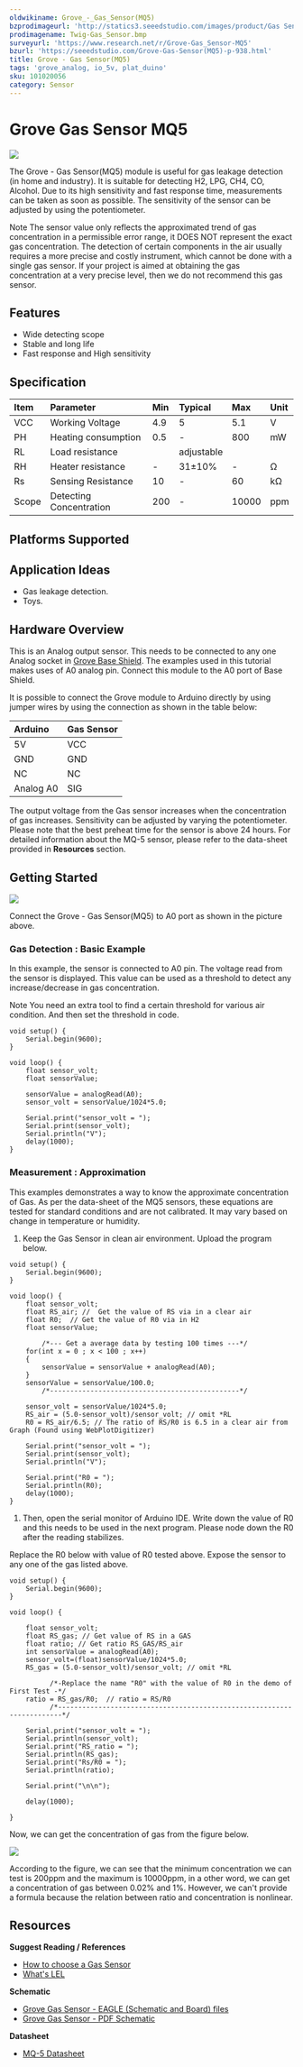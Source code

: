 ```yaml
---
oldwikiname: Grove_-_Gas_Sensor(MQ5)
bzprodimageurl: 'http://statics3.seeedstudio.com/images/product/Gas Sensor MQ.jpg'
prodimagename: Twig-Gas_Sensor.bmp
surveyurl: 'https://www.research.net/r/Grove-Gas_Sensor-MQ5'
bzurl: 'https://seeedstudio.com/Grove-Gas-Sensor(MQ5)-p-938.html'
title: Grove - Gas Sensor(MQ5)
tags: 'grove_analog, io_5v, plat_duino'
sku: 101020056
category: Sensor
---
```


# Grove Gas Sensor MQ5

![](https://raw.githubusercontent.com/SeeedDocument/Grove-Gas_Sensor-MQ5/master/img/Twig-Gas_Sensor.bmp)

The Grove - Gas Sensor\(MQ5\) module is useful for gas leakage detection \(in home and industry\). It is suitable for detecting H2, LPG, CH4, CO, Alcohol. Due to its high sensitivity and fast response time, measurements can be taken as soon as possible. The sensitivity of the sensor can be adjusted by using the potentiometer.

Note The sensor value only reflects the approximated trend of gas concentration in a permissible error range, it DOES NOT represent the exact gas concentration. The detection of certain components in the air usually requires a more precise and costly instrument, which cannot be done with a single gas sensor. If your project is aimed at obtaining the gas concentration at a very precise level, then we do not recommend this gas sensor.

## Features

* Wide detecting scope
* Stable and long life
* Fast response and High sensitivity

## Specification

| Item | Parameter | Min | Typical | Max | Unit |
| :--- | :--- | :--- | :--- | :--- | :--- |
| VCC | Working Voltage | 4.9 | 5 | 5.1 | V |
| PH | Heating consumption | 0.5 | - | 800 | mW |
| RL | Load resistance |  | adjustable |  |  |
| RH | Heater resistance | - | 31±10% | - | Ω |
| Rs | Sensing Resistance | 10 | - | 60 | kΩ |
| Scope | Detecting Concentration | 200 | - | 10000 | ppm |

## Platforms Supported

## Application Ideas

* Gas leakage detection.
* Toys.

## Hardware Overview

This is an Analog output sensor. This needs to be connected to any one Analog socket in [Grove Base Shield](/Base_Shield_V2). The examples used in this tutorial makes uses of A0 analog pin. Connect this module to the A0 port of Base Shield.

It is possible to connect the Grove module to Arduino directly by using jumper wires by using the connection as shown in the table below:

| Arduino | Gas Sensor |
| :--- | :--- |
| 5V | VCC |
| GND | GND |
| NC | NC |
| Analog A0 | SIG |

The output voltage from the Gas sensor increases when the concentration of gas increases. Sensitivity can be adjusted by varying the potentiometer. Please note that the best preheat time for the sensor is above 24 hours. For detailed information about the MQ-5 sensor, please refer to the data-sheet provided in **Resources** section.

## Getting Started

![](https://raw.githubusercontent.com/SeeedDocument/Grove-Gas_Sensor-MQ5/master/img/Read_Gas_Sensor_data_MQ2_MQ5.jpg)

Connect the Grove - Gas Sensor\(MQ5\) to A0 port as shown in the picture above.

### Gas Detection : Basic Example

In this example, the sensor is connected to A0 pin. The voltage read from the sensor is displayed. This value can be used as a threshold to detect any increase/decrease in gas concentration.

Note You need an extra tool to find a certain threshold for various air condition. And then set the threshold in code.

```text
void setup() {
    Serial.begin(9600);
}

void loop() {
    float sensor_volt;
    float sensorValue;

    sensorValue = analogRead(A0);
    sensor_volt = sensorValue/1024*5.0;

    Serial.print("sensor_volt = ");
    Serial.print(sensor_volt);
    Serial.println("V");
    delay(1000);
}
```

### Measurement : Approximation

This examples demonstrates a way to know the approximate concentration of Gas. As per the data-sheet of the MQ5 sensors, these equations are tested for standard conditions and are not calibrated. It may vary based on change in temperature or humidity.

1. Keep the Gas Sensor in clean air environment. Upload the program below.

```text
void setup() {
    Serial.begin(9600);
}

void loop() {
    float sensor_volt;
    float RS_air; //  Get the value of RS via in a clear air
    float R0;  // Get the value of R0 via in H2
    float sensorValue;

        /*--- Get a average data by testing 100 times ---*/
    for(int x = 0 ; x < 100 ; x++)
    {
        sensorValue = sensorValue + analogRead(A0);
    }
    sensorValue = sensorValue/100.0;
        /*-----------------------------------------------*/

    sensor_volt = sensorValue/1024*5.0;
    RS_air = (5.0-sensor_volt)/sensor_volt; // omit *RL
    R0 = RS_air/6.5; // The ratio of RS/R0 is 6.5 in a clear air from Graph (Found using WebPlotDigitizer)

    Serial.print("sensor_volt = ");
    Serial.print(sensor_volt);
    Serial.println("V");

    Serial.print("R0 = ");
    Serial.println(R0);
    delay(1000);
}
```

1. Then, open the serial monitor of Arduino IDE. Write down the value of R0 and this needs to be used in the next program. Please node down the R0 after the reading stabilizes.

Replace the R0 below with value of R0 tested above. Expose the sensor to any one of the gas listed above.

```text
void setup() {
    Serial.begin(9600);
}

void loop() {

    float sensor_volt;
    float RS_gas; // Get value of RS in a GAS
    float ratio; // Get ratio RS_GAS/RS_air
    int sensorValue = analogRead(A0);
    sensor_volt=(float)sensorValue/1024*5.0;
    RS_gas = (5.0-sensor_volt)/sensor_volt; // omit *RL

          /*-Replace the name "R0" with the value of R0 in the demo of First Test -*/
    ratio = RS_gas/R0;  // ratio = RS/R0
          /*-----------------------------------------------------------------------*/

    Serial.print("sensor_volt = ");
    Serial.println(sensor_volt);
    Serial.print("RS_ratio = ");
    Serial.println(RS_gas);
    Serial.print("Rs/R0 = ");
    Serial.println(ratio);

    Serial.print("\n\n");

    delay(1000);

}
```

Now, we can get the concentration of gas from the figure below.

![](https://raw.githubusercontent.com/SeeedDocument/Grove-Gas_Sensor-MQ5/master/img/Gas_Sensor_4.png)

According to the figure, we can see that the minimum concentration we can test is 200ppm and the maximum is 10000ppm, in a other word, we can get a concentration of gas between 0.02% and 1%. However, we can't provide a formula because the relation between ratio and concentration is nonlinear.

## Resources

**Suggest Reading / References**

* [How to choose a Gas Sensor](/How_to_choose_A_Gas_Sensor)
* [What's LEL](http://en.wikipedia.org/wiki/Flammability_limit)

**Schematic**

* [Grove Gas Sensor - EAGLE \(Schematic and Board\) files](https://raw.githubusercontent.com/SeeedDocument/Grove-Gas_Sensor-MQ5/master/res/Gas_Sensor_Eagle_files.zip)
* [Grove Gas Sensor - PDF Schematic](https://raw.githubusercontent.com/SeeedDocument/Grove-Gas_Sensor-MQ5/master/res/Gas_Sensor_Schematic.pdf)

**Datasheet**

* [MQ-5 Datasheet](https://raw.githubusercontent.com/SeeedDocument/Grove-Gas_Sensor-MQ5/master/res/MQ-5.pdf)

